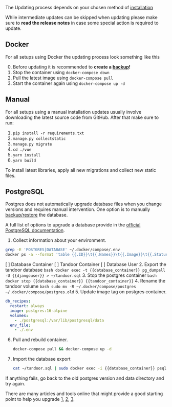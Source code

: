The Updating process depends on your chosen method of [installation](/install/docker)

While intermediate updates can be skipped when updating please make sure to
**read the release notes** in case some special action is required to update.

## Docker
For all setups using Docker the updating process look something like this

0. Before updating it is recommended to **create a [backup](/system/backup)!**
1. Stop the container using `docker-compose down`
2. Pull the latest image using `docker-compose pull`
3. Start the container again using `docker-compose up -d`

## Manual

For all setups using a manual installation updates usually involve downloading the latest source code from GitHub.
After that make sure to run:

1. `pip install -r requirements.txt`
2. `manage.py collectstatic`
3. `manage.py migrate`
4. `cd ./vue`
5. `yarn install`
6. `yarn build`

To install latest libraries, apply all new migrations and collect new static files.

## PostgreSQL

Postgres does not automatically upgrade database files when you change versions and requires manual intervention.
One option is to manually [backup/restore](https://docs.tandoor.dev/system/updating/#postgresql) the database.

A full list of options to upgrade a database provide in the [official PostgreSQL documentation](https://www.postgresql.org/docs/current/upgrading.html).

1.  Collect information about your environment.
  ``` bash
  grep -E 'POSTGRES|DATABASE' ~/.docker/compose/.env
  docker ps -a --format 'table {{.ID}}\t{{.Names}}\t{{.Image}}\t{{.Status}}' | awk 'NR == 1 || /postgres/ || /recipes/'
  ```
  [ ] Database Container
  [ ] Tandoor Container
  [ ] Database User
2. Export the tandoor database
    ``` bash
    docker exec -t {{database_container}} pg_dumpall -U {{djangouser}} > ~/tandoor.sql
    ```
3. Stop the postgres container
    ``` bash
    docker stop {{database_container}} {{tandoor_container}}
    ```
4. Rename the tandoor volume
    ``` bash
    sudo mv -R ~/.docker/compose/postgres ~/.docker/compose/postgres.old
    ```
5. Update image tag on postgres container.
   ``` yaml
   db_recipes:
     restart: always
     image: postgres:16-alpine
     volumes:
       - ./postgresql:/var/lib/postgresql/data
     env_file:
       - ./.env
   ```
6. Pull and rebuild container.
    ``` bash
    docker-compose pull && docker-compose up -d
    ```
7. Import the database export
    ``` bash
    cat ~/tandoor.sql | sudo docker exec -i {{database_container}} psql postgres -U {{djangouser}}
    ```

If anything fails, go back to the old postgres version and data directory and try again.

There are many articles and tools online that might provide a good starting point to help you upgrade [1](https://thomasbandt.com/postgres-docker-major-version-upgrade), [2](https://github.com/tianon/docker-postgres-upgrade), [3](https://github.com/vabene1111/DockerPostgresBackups).
